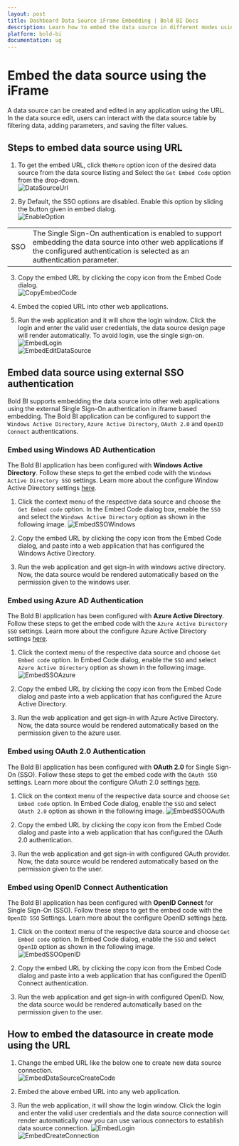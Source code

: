```yaml
---
layout: post
title: Dashboard Data Source iFrame Embedding | Bold BI Docs
description: Learn how to embed the data source in different modes using the iFrame, copy the embed code URL and use it in any Web application.
platform: bold-bi
documentation: ug
---
```


# Embed the data source using the iFrame

A data source can be created and edited in any application using the URL. In the data source edit, users can interact with the data source table by filtering data, adding parameters, and saving the filter values.

## Steps to embed data source using URL 

1. To get the embed URL, click the`More` option icon of the desired data source from the data source listing and Select the `Get Embed Code` option from the drop-down.  
![DataSourceUrl](/static/assets/iFrame-based/images/EmbedCode-DataSource.png#max-width=90%)

2.  By Default, the SSO options are disabled. Enable this option by sliding the button given in embed dialog.  
![EnableOption](/static/assets/iFrame-based/images/enable-option-datasource.png#max-width=45%)  
<table>
    <tr>
      <td>
       SSO
      </td>
      <td>
      The Single Sign-On authentication is enabled to support embedding the data source into other web applications if the configured authentication is selected as an authentication parameter.
      </td>
    </tr>
</table>  

3. Copy the embed URL by clicking the copy icon from the Embed Code dialog.  
	![CopyEmbedCode](/static/assets/iFrame-based/images/copy-embedcode-datasource.png#max-width=45%)

4. Embed the copied URL into other web applications.

5. Run the web application and it will show the login window. Click the login and enter the valid user credentials, the data source design page will render automatically. To avoid login, use the single sign-on.
![EmbedLogin](/static/assets/iFrame-based/images/iframeLoginPage-datasource.png#max-width=45%)  
![EmbedEditDataSource](/static/assets/working-with-datasource/images/editthedatasource.png#max-width=90%) 

## Embed data source using external SSO authentication

Bold BI supports embedding the data source into other web applications using the external Single Sign-On authentication in iframe based embedding. The Bold BI application can be configured to support the `Windows Active Directory`, `Azure Active Directory`, `OAuth 2.0` and `OpenID Connect` authentications.

### Embed using Windows AD Authentication
The Bold BI application has been configured with **Windows Active Directory**. Follow these steps to get the embed code with the `Windows Active Directory SSO` settings. Learn more about the configure Window Active Directory settings [here](/site-administration/user-directory-settings/active-directory/active-directory).

1. Click the context menu of the respective data source and choose the `Get Embed code` option. In the Embed Code dialog box, enable the `SSO` and select the `Windows Active Directory` option as shown in the following image.
![EmbedSSOWindows](/static/assets/iFrame-based/images/embed-sso-windows-datasource.png#max-width=45%)

2. Copy the embed URL by clicking the copy icon from the Embed Code dialog, and paste into a web application that has configured the Windows Active Directory.

3. Run the web application and get sign-in with windows active directory. Now, the data source would be rendered automatically based on the permission given to the windows user.

### Embed using Azure AD Authentication
The Bold BI application has been configured with **Azure Active Directory**. Follow these steps to get the embed code with the `Azure Active Directory SSO` settings. Learn more about the configure Azure Active Directory settings [here](/security-configuration/single-sign-on/azure-active-directory).

1. Click the context menu of the respective data source and choose `Get Embed code` option. In Embed Code dialog, enable the `SSO` and select `Azure Active Directory` option as shown in the following image.
![EmbedSSOAzure](/static/assets/iFrame-based/images/embed-sso-azure-datasource.png#max-width=45%)

2. Copy the embed URL by clicking the copy icon from the Embed Code dialog and paste into a web application that has configured the Azure Active Directory.

3. Run the web application and get sign-in with Azure Active Directory. Now, the data source would be rendered automatically based on the permission given to the azure user.


### Embed using OAuth 2.0 Authentication
The Bold BI application has been configured with **OAuth 2.0** for Single Sign-On (SSO). Follow these steps to get the embed code with the `OAuth SSO` settings. Learn more about the configure OAuth 2.0 settings [here](/security-configuration/single-sign-on/oauth-2.0-support).

1. Click on the context menu of the respective data source and choose `Get Embed code` option. In Embed Code dialog, enable the `SSO` and select `OAuth 2.0` option as shown in the following image.
![EmbedSSOOAuth](/static/assets/iFrame-based/images/embed-sso-oauth-datasource.png#max-width=45%)

2. Copy the embed URL by clicking the copy icon from the Embed Code dialog and paste into a web application that has configured the OAuth 2.0 authentication.

3. Run the web application and get sign-in with configured OAuth provider. Now, the data source would be rendered automatically based on the permission given to the user.

### Embed using OpenID Connect Authentication
The Bold BI application has been configured with **OpenID Connect** for Single Sign-On (SSO). Follow these steps to get the embed code with the `OpenID SSO` Settings. Learn more about the configure OpenID settings [here](/security-configuration/single-sign-on/openid-support).

1. Click on the context menu of the respective data source and choose `Get Embed code` option. In Embed Code dialog, enable the `SSO` and select `OpenID` option as shown in the following image.  
![EmbedSSOOpenID](/static/assets/iFrame-based/images/embed-sso-openid-datasource.png#max-width=45%)

2. Copy the embed URL by clicking the copy icon from the Embed Code dialog and paste into a web application that has configured the OpenID Connect authentication.

3. Run the web application and get sign-in with configured OpenID. Now, the data source would be rendered automatically based on the permission given to the user. 


## How to embed the datasource in create mode using the URL

1. Change the embed URL like the below one to create new data source connection.    
    ![EmbedDataSourceCreateCode](/static/assets/iFrame-based/images/embed-datasource-create-code.png#max-width=70%)

2. Embed the above embed URL into any web application.    

3. Run the web application, it will show the login window. Click the login and enter the valid user credentials and the data source connection will render automatically now you can use various connectors to establish data source connection.
    ![EmbedLogin](/static/assets/iFrame-based/images/iframeLoginPage.png#max-width=45%)  
    ![EmbedCreateConnection](/static/assets/iFrame-based/images/embedded-datasource-create.png#max-width=75%) 
 



